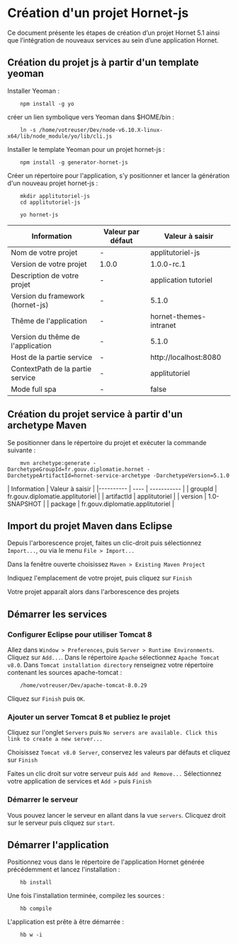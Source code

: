 # Création d'un projet Hornet-js

Ce document présente les étapes de création d’un projet Hornet 5.1 ainsi que l’intégration de nouveaux services au sein d’une application Hornet.

## Création du projet js à partir d'un template yeoman

Installer Yeoman :

```shell
    npm install -g yo
```

créer un lien symbolique vers Yeoman dans $HOME/bin :

```shell
    ln -s /home/votreuser/Dev/node-v6.10.X-linux-x64/lib/node_module/yo/lib/cli.js
```

Installer le template Yeoman pour un projet hornet-js :

```shell
    npm install -g generator-hornet-js
```

Créer un répertoire pour l'application, s'y positionner et lancer la génération d'un nouveau projet hornet-js :

```shell
    mkdir applitutoriel-js
    cd applitutoriel-js
```

```shell
    yo hornet-js
```

| Information | Valeur par défaut | Valeur à saisir  |
|---------- | ---- | ----------- |
| Nom de votre projet | - | applitutoriel-js |
| Version de votre projet | 1.0.0 | 1.0.0-rc.1 |
| Description de votre projet | - | application tutoriel |
| Version du framework (hornet-js) | - | 5.1.0 |
| Thême de l'application | - | hornet-themes-intranet |
| Version du thême de l'application | - | 5.1.0 |
| Host de la partie service | - | http://localhost:8080 |
| ContextPath de la partie service | - | applitutoriel |
| Mode full spa | - | false |

## Création du projet service à partir d'un archetype Maven

Se positionner dans le répertoire du projet et exécuter la commande suivante :

```shell
    mvn archetype:generate -DarchetypeGroupId=fr.gouv.diplomatie.hornet -DarchetypeArtifactId=hornet-service-archetype -DarchetypeVersion=5.1.0
```

| Information | Valeur à saisir  |
|---------- | ---- | ----------- |
| groupId | fr.gouv.diplomatie.applitutoriel |
| artifactId | applitutoriel |
| version | 1.0-SNAPSHOT |
| package | fr.gouv.diplomatie.applitutoriel |

## Import du projet Maven dans Eclipse

Depuis l'arborescence projet, faites un clic-droit puis sélectionnez `Import...`, ou via le menu `File > Import...`

Dans la fenêtre ouverte choisissez `Maven > Existing Maven Project`

Indiquez l'emplacement de votre projet, puis cliquez sur `Finish`

Votre projet apparaît alors dans l'arborescence des projets

## Démarrer les services

### Configurer Eclipse pour utiliser Tomcat 8

Allez dans `Window > Preferences`, puis `Server > Runtime Environments`. Cliquez sur `Add...`. Dans le répertoire `Apache` sélectionnez `Apache Tomcat v8.0`. Dans `Tomcat installation directory` renseignez votre répertoire contenant les sources apache-tomcat :

```
    /home/votreuser/Dev/apache-tomcat-8.0.29
```

Cliquez sur `Finish` puis `OK`.

### Ajouter un server Tomcat 8 et publiez le projet

Cliquez sur l'onglet `Servers` puis `No servers are available. Click this link to create a new server...`

Choisissez `Tomcat v8.0 Server`, conservez les valeurs par défauts et cliquez sur `Finish`

Faites un clic droit sur votre serveur puis `Add and Remove...` Sélectionnez votre application de services et `Add >` puis `Finish`

### Démarrer le serveur

Vous pouvez lancer le serveur en allant dans la vue `servers`.
Clicquez droit sur le serveur puis cliquez sur `start`.

## Démarrer l'application

Positionnez vous dans le répertoire de l'application Hornet générée précédemment et lancez l'installation :

```shell
    hb install
```

Une fois l'installation terminée, compilez les sources :

```shell
    hb compile
```

L'application est prête à être démarrée :

```shell
    hb w -i
```